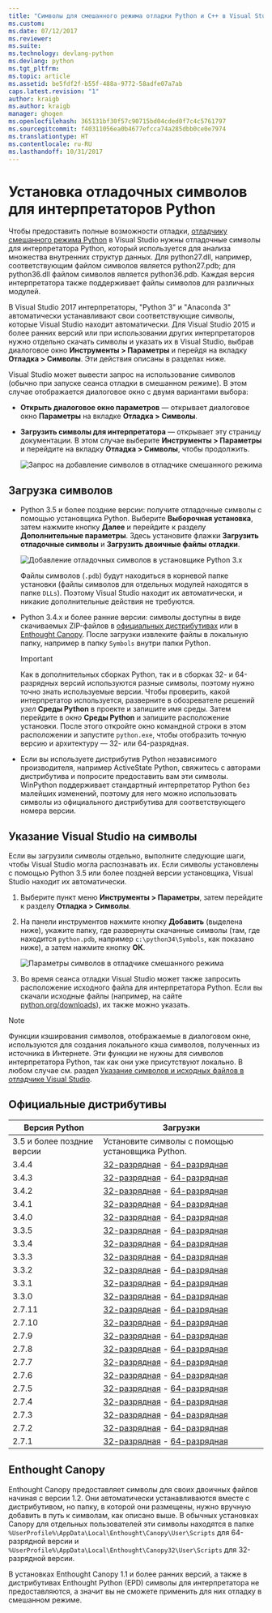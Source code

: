 ```yaml
---
title: "Символы для смешанного режима отладки Python и C++ в Visual Studio | Документы Майкрософт"
ms.custom: 
ms.date: 07/12/2017
ms.reviewer: 
ms.suite: 
ms.technology: devlang-python
ms.devlang: python
ms.tgt_pltfrm: 
ms.topic: article
ms.assetid: be5fdf2f-b55f-488a-9772-58adfe07a7ab
caps.latest.revision: "1"
author: kraigb
ms.author: kraigb
manager: ghogen
ms.openlocfilehash: 365131bf30f57c90715bd04cded0f7c4c5761797
ms.sourcegitcommit: f40311056ea0b4677efcca74a285dbb0ce0e7974
ms.translationtype: HT
ms.contentlocale: ru-RU
ms.lasthandoff: 10/31/2017
---
```

# <a name="installing-debugging-symbols-for-python-interpreters"></a>Установка отладочных символов для интерпретаторов Python

Чтобы предоставить полные возможности отладки, [отладчику смешанного режима Python](debugging-mixed-mode.md) в Visual Studio нужны отладочные символы для интерпретатора Python, который используется для анализа множества внутренних структур данных. Для python27.dll, например, соответствующим файлом символов является python27.pdb; для python36.dll файлом символов является python36.pdb. Каждая версия интерпретатора также поддерживает файлы символов для различных модулей.

В Visual Studio 2017 интерпретаторы, "Python 3" и "Anaconda 3" автоматически устанавливают свои соответствующие символы, которые Visual Studio находит автоматически. Для Visual Studio 2015 и более ранних версий или при использовании других интерпретаторов нужно отдельно скачать символы и указать их в Visual Studio, выбрав диалоговое окно **Инструменты > Параметры** и перейдя на вкладку **Отладка > Символы**. Эти действия описаны в разделах ниже.

Visual Studio может вывести запрос на использование символов (обычно при запуске сеанса отладки в смешанном режиме). В этом случае отображается диалоговое окно с двумя вариантами выбора:

- **Открыть диалоговое окно параметров** — открывает диалоговое окно **Параметры** на вкладке **Отладка > Символы**.
- **Загрузить символы для интерпретатора** — открывает эту страницу документации. В этом случае выберите **Инструменты > Параметры** и перейдите на вкладку **Отладка > Символы**, чтобы продолжить.

    ![Запрос на добавление символов в отладчике смешанного режима](media/mixed-mode-debugging-symbols-required.png)

## <a name="downloading-symbols"></a>Загрузка символов

- Python 3.5 и более поздние версии: получите отладочные символы с помощью установщика Python. Выберите **Выборочная установка**, затем нажмите кнопку **Далее** и перейдите к разделу **Дополнительные параметры**. Здесь установите флажки **Загрузить отладочные символы** и **Загрузить двоичные файлы отладки**.

    ![Добавление отладочных символов в установщике Python 3.x](media/mixed-mode-debugging-symbols-installer35.png)

    Файлы символов (`.pdb`) будут находиться в корневой папке установки (файлы символов для отдельных модулей находятся в папке `DLLs`). Поэтому Visual Studio находит их автоматически, и никакие дополнительные действия не требуются.

- Python 3.4.x и более ранние версии: символы доступны в виде скачиваемых ZIP-файлов в [официальных дистрибутивах](#official-distributions) или в [Enthought Canopy](#enthought-canopy). После загрузки извлеките файлы в локальную папку, например в папку `Symbols` внутри папки Python.

    > [!Important]
    > Как в дополнительных сборках Python, так и в сборках 32- и 64-разрядных версий используются разные символы, поэтому нужно точно знать используемые версии. Чтобы проверить, какой интерпретатор используется, разверните в обозревателе решений *узел* **Среды Python** в проекте и запишите имя среды. Затем перейдите в *окно* **Среды Python** и запишите расположение установки. После этого откройте окно командной строки в этом расположении и запустите `python.exe`, чтобы отобразить точную версию и архитектуру — 32- или 64-разрядная.

- Если вы используете дистрибутив Python независимого производителя, например ActiveState Python, свяжитесь с авторами дистрибутива и попросите предоставить вам эти символы. WinPython поддерживает стандартный интерпретатор Python без малейших изменений, поэтому для него можно использовать символы из официального дистрибутива для соответствующего номера версии.

## <a name="pointing-visual-studio-to-the-symbols"></a>Указание Visual Studio на символы

Если вы загрузили символы отдельно, выполните следующие шаги, чтобы Visual Studio могла распознавать их. Если символы установлены с помощью Python 3.5 или более поздней версии установщика, Visual Studio находит их автоматически.

1. Выберите пункт меню **Инструменты > Параметры**, затем перейдите к разделу **Отладка > Символы**.
    
1. На панели инструментов нажмите кнопку **Добавить** (выделена ниже), укажите папку, где развернуты скачанные символы (там, где находится `python.pdb`, например `c:\python34\Symbols`, как показано ниже), а затем нажмите кнопку **ОК**. 

    ![Параметры символов в отладчике смешанного режима](media/mixed-mode-debugging-symbols.png)

1. Во время сеанса отладки Visual Studio может также запросить расположение исходного файла для интерпретатора Python. Если вы скачали исходные файлы (например, на сайте [python.org/downloads](https://www.python.org/downloads)), их также можно указать.

> [!Note]
> Функции кэширования символов, отображаемые в диалоговом окне, используются для создания локального кэша символов, полученных из источника в Интернете. Эти функции не нужны для символов интерпретатора Python, так как они уже присутствуют локально. В любом случае см. раздел [Указание символов и исходных файлов в отладчике Visual Studio](../debugger/specify-symbol-dot-pdb-and-source-files-in-the-visual-studio-debugger.md).

## <a name="official-distributions"></a>Официальные дистрибутивы

| Версия Python | Загрузки | 
| --- | --- | 
| 3.5 и более поздние версии | Установите символы с помощью установщика Python. | 
| 3.4.4 | [32-разрядная](https://www.python.org/ftp/python/3.4.4/python-3.4.4-pdb.zip) - [64-разрядная](https://www.python.org/ftp/python/3.4.4/python-3.4.4.amd64-pdb.zip) |
| 3.4.3 | [32-разрядная](https://www.python.org/ftp/python/3.4.3/python-3.4.3-pdb.zip) - [64-разрядная](https://www.python.org/ftp/python/3.4.3/python-3.4.3.amd64-pdb.zip) |
| 3.4.2 | [32-разрядная](https://www.python.org/ftp/python/3.4.2/python-3.4.2-pdb.zip) - [64-разрядная](https://www.python.org/ftp/python/3.4.2/python-3.4.2.amd64-pdb.zip) |
| 3.4.1 | [32-разрядная](https://www.python.org/ftp/python/3.4.1/python-3.4.1-pdb.zip) - [64-разрядная](https://www.python.org/ftp/python/3.4.1/python-3.4.1.amd64-pdb.zip) |
| 3.4.0 | [32-разрядная](https://www.python.org/ftp/python/3.4.0/python-3.4.0-pdb.zip) - [64-разрядная](https://www.python.org/ftp/python/3.4.0/python-3.4.0.amd64-pdb.zip) |
| 3.3.5 | [32-разрядная](http://www.python.org/ftp/python/3.3.5/python-3.3.5-pdb.zip) - [64-разрядная](http://www.python.org/ftp/python/3.3.5/python-3.3.5.amd64-pdb.zip) |
| 3.3.4 | [32-разрядная](http://python.org/ftp/python/3.3.4/python-3.3.4-pdb.zip) - [64-разрядная](http://python.org/ftp/python/3.3.4/python-3.3.4.amd64-pdb.zip) |
| 3.3.3 | [32-разрядная](http://python.org/ftp/python/3.3.3/python-3.3.3-pdb.zip) - [64-разрядная](http://python.org/ftp/python/3.3.3/python-3.3.3.amd64-pdb.zip) |
| 3.3.2 | [32-разрядная](http://python.org/ftp/python/3.3.2/python-3.3.2-pdb.zip) - [64-разрядная](http://python.org/ftp/python/3.3.2/python-3.3.2.amd64-pdb.zip) |
| 3.3.1 | [32-разрядная](http://python.org/ftp/python/3.3.1/python-3.3.1-pdb.zip) - [64-разрядная](http://python.org/ftp/python/3.3.1/python-3.3.1.amd64-pdb.zip) |
| 3.3.0 | [32-разрядная](http://python.org/ftp/python/3.3.0/python-3.3.0-pdb.zip) - [64-разрядная](http://python.org/ftp/python/3.3.0/python-3.3.0.amd64-pdb.zip) |
| 2.7.11 | [32-разрядная](https://www.python.org/ftp/python/2.7.11/python-2.7.11-pdb.zip) - [64-разрядная](https://www.python.org/ftp/python/2.7.11/python-2.7.11.amd64-pdb.zip) |
| 2.7.10 | [32-разрядная](https://www.python.org/ftp/python/2.7.10/python-2.7.10-pdb.zip) - [64-разрядная](https://www.python.org/ftp/python/2.7.10/python-2.7.10.amd64-pdb.zip) |
| 2.7.9 | [32-разрядная](https://www.python.org/ftp/python/2.7.9/python-2.7.9-pdb.zip) - [64-разрядная](https://www.python.org/ftp/python/2.7.9/python-2.7.9.amd64-pdb.zip) |
| 2.7.8 | [32-разрядная](https://www.python.org/ftp/python/2.7.8/python-2.7.8-pdb.zip) - [64-разрядная](https://www.python.org/ftp/python/2.7.8/python-2.7.8.amd64-pdb.zip) |
| 2.7.7 | [32-разрядная](https://www.python.org/ftp/python/2.7.7/python-2.7.7-pdb.zip) - [64-разрядная](https://www.python.org/ftp/python/2.7.7/python-2.7.7.amd64-pdb.zip) |
| 2.7.6 | [32-разрядная](http://python.org/ftp/python/2.7.6/python-2.7.6-pdb.zip) - [64-разрядная](http://python.org/ftp/python/2.7.6/python-2.7.6.amd64-pdb.zip) |
| 2.7.5 | [32-разрядная](http://python.org/ftp/python/2.7.5/python-2.7.5-pdb.zip) - [64-разрядная](http://python.org/ftp/python/2.7.5/python-2.7.5.amd64-pdb.zip) |
| 2.7.4 | [32-разрядная](http://python.org/ftp/python/2.7.4/python-2.7.4-pdb.zip) - [64-разрядная](http://python.org/ftp/python/2.7.4/python-2.7.4.amd64-pdb.zip) |
| 2.7.3 | [32-разрядная](http://python.org/ftp/python/2.7.3/python-2.7.3-pdb.zip) - [64-разрядная](http://python.org/ftp/python/2.7.3/python-2.7.3.amd64-pdb.zip) |
| 2.7.2 | [32-разрядная](http://python.org/ftp/python/2.7.2/python-2.7.2-pdb.zip) - [64-разрядная](http://python.org/ftp/python/2.7.2/python-2.7.2.amd64-pdb.zip) |
| 2.7.1 | [32-разрядная](http://python.org/ftp/python/2.7.1/python-2.7.1-pdb.zip) - [64-разрядная](http://python.org/ftp/python/2.7.1/python-2.7.1.amd64-pdb.zip) |


## <a name="enthought-canopy"></a>Enthought Canopy

Enthought Canopy предоставляет символы для своих двоичных файлов начиная с версии 1.2. Они автоматически устанавливаются вместе с дистрибутивом, но папку, в которой они размещены, нужно вручную добавить в путь к символам, как описано выше. В обычных установках Canopy для отдельных пользователей эти символы находятся в папке `%UserProfile%\AppData\Local\Enthought\Canopy\User\Scripts` для 64-разрядной версии и `%UserProfile%\AppData\Local\Enthought\Canopy32\User\Scripts` для 32-разрядной версии.

В установках Enthought Canopy 1.1 и более ранних версий, а также в дистрибутивах Enthought Python (EPD) символы для интерпретатора не предоставляются, а значит вы не сможете применить для них отладку в смешанном режиме.